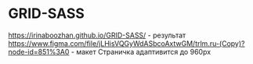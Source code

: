 # GRID-SASS
https://irinaboozhan.github.io/GRID-SASS/ - результат
https://www.figma.com/file/jLHisVQGyWdASbcoAxtwGM/trlm.ru-(Copy)?node-id=851%3A0 - макет
Страничка адаптивится до 960px
